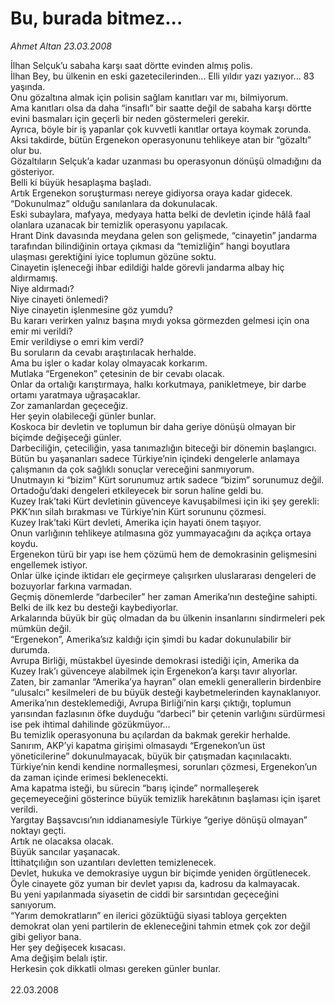 # Bu, burada bitmez...

*Ahmet Altan 23.03.2008*

<div class="taraf_structure_2col_1zq">
<div class="margen_n">



 <p>İlhan Selçuk’u sabaha karşı saat dörtte evinden almış polis.<br/>
İlhan Bey, bu ülkenin en eski gazetecilerinden... Elli yıldır yazı yazıyor... 83 yaşında.<br/>
Onu gözaltına almak için polisin sağlam kanıtları var mı, bilmiyorum.<br/>
Ama kanıtları olsa da daha “insaflı” bir saatte değil de sabaha karşı dörtte evini basmaları için geçerli bir neden göstermeleri gerekir.<br/>
Ayrıca, böyle bir iş yapanlar çok kuvvetli kanıtlar ortaya koymak zorunda.<br/>
Aksi takdirde, bütün Ergenekon operasyonunu tehlikeye atan bir “gözaltı” olur bu.<br/>
Gözaltıların Selçuk’a kadar uzanması bu operasyonun dönüşü olmadığını da gösteriyor.<br/>
Belli ki büyük hesaplaşma başladı.<br/>
Artık Ergenekon soruşturması nereye gidiyorsa oraya kadar gidecek.<br/>
“Dokunulmaz” olduğu sanılanlara da dokunulacak.<br/>
Eski subaylara, mafyaya, medyaya hatta belki de devletin içinde hâlâ faal olanlara uzanacak bir temizlik operasyonu yapılacak.<br/>
Hrant Dink davasında meydana gelen son gelişmede, “cinayetin” jandarma tarafından bilindiğinin ortaya çıkması da “temizliğin” hangi boyutlara ulaşması gerektiğini iyice toplumun gözüne soktu.<br/>
Cinayetin işleneceği ihbar edildiği halde görevli jandarma albay hiç aldırmamış.<br/>
Niye aldırmadı?<br/>
Niye cinayeti önlemedi?<br/>
Niye cinayetin işlenmesine göz yumdu?<br/>
Bu kararı verirken yalnız başına mıydı yoksa görmezden gelmesi için ona emir mi verildi?<br/>
Emir verildiyse o emri kim verdi?<br/>
Bu soruların da cevabı araştırılacak herhalde.<br/>
Ama bu işler o kadar kolay olmayacak korkarım.<br/>
Mutlaka “Ergenekon” çetesinin de bir cevabı olacak.<br/>
Onlar da ortalığı karıştırmaya, halkı korkutmaya, panikletmeye, bir darbe ortamı yaratmaya uğraşacaklar.<br/>
Zor zamanlardan geçeceğiz.<br/>
Her şeyin olabileceği günler bunlar.<br/>
Koskoca bir devletin ve toplumun bir daha geriye dönüşü olmayan bir biçimde değişeceği günler.<br/>
Darbeciliğin, çeteciliğin, yasa tanımazlığın biteceği bir dönemin başlangıcı.<br/>
Bütün bu yaşananları sadece Türkiye’nin içindeki dengelerle anlamaya çalışmanın da çok sağlıklı sonuçlar vereceğini sanmıyorum.<br/>
Unutmayın ki “bizim” Kürt sorunumuz artık sadece “bizim” sorunumuz değil.<br/>
Ortadoğu’daki dengeleri etkileyecek bir sorun haline geldi bu.<br/>
Kuzey Irak’taki Kürt devletinin güvenceye kavuşabilmesi için iki şey gerekli: PKK’nın silah bırakması ve Türkiye’nin Kürt sorununu çözmesi.<br/>
Kuzey Irak’taki Kürt devleti, Amerika için hayati önem taşıyor.<br/>
Onun varlığının tehlikeye atılmasına göz yummayacağını da açıkça ortaya koydu.<br/>
Ergenekon türü bir yapı ise hem çözümü hem de demokrasinin gelişmesini engellemek istiyor.<br/>
Onlar ülke içinde iktidarı ele geçirmeye çalışırken uluslararası dengeleri de bozuyorlar farkına varmadan.<br/>
Geçmiş dönemlerde “darbeciler” her zaman Amerika’nın desteğine sahipti.<br/>
Belki de ilk kez bu desteği kaybediyorlar.<br/>
Arkalarında büyük bir güç olmadan da bu ülkenin insanlarını sindirmeleri pek mümkün değil.<br/>
“Ergenekon”, Amerika’sız kaldığı için şimdi bu kadar dokunulabilir bir durumda.<br/>
Avrupa Birliği, müstakbel üyesinde demokrasi istediği için, Amerika da Kuzey Irak’ı güvenceye alabilmek için Ergenekon’a karşı tavır alıyorlar.<br/>
Zaten, bir zamanlar “Amerika’ya hayran” olan emekli generallerin birdenbire “ulusalcı” kesilmeleri de bu büyük desteği kaybetmelerinden kaynaklanıyor.<br/>
Amerika’nın desteklemediği, Avrupa Birliği’nin karşı çıktığı, toplumun yarısından fazlasının öfke duyduğu “darbeci” bir çetenin varlığını sürdürmesi ise pek ihtimal dahilinde gözükmüyor...<br/>
Bu temizlik operasyonuna bu açılardan da bakmak gerekir herhalde.<br/>
Sanırım, AKP’yi kapatma girişimi olmasaydı “Ergenekon’un üst yöneticilerine” dokunulmayacak, büyük bir çatışmadan kaçınılacaktı.<br/>
Türkiye’nin kendi kendine normalleşmesi, sorunları çözmesi, Ergenekon’un da zaman içinde erimesi beklenecekti.<br/>
Ama kapatma isteği, bu sürecin “barış içinde” normalleşerek geçemeyeceğini gösterince büyük temizlik harekâtının başlaması için işaret verildi.<br/>
Yargıtay Başsavcısı’nın iddianamesiyle Türkiye “geriye dönüşü olmayan” noktayı geçti.<br/>
Artık ne olacaksa olacak.<br/>
Büyük sancılar yaşanacak.<br/>
İttihatçılığın son uzantıları devletten temizlenecek.<br/>
Devlet, hukuka ve demokrasiye uygun bir biçimde yeniden örgütlenecek.<br/>
Öyle cinayete göz yuman bir devlet yapısı da, kadrosu da kalmayacak.<br/>
Bu yeni yapılanmada siyasetin de ciddi bir sarsıntıdan geçeceğini sanıyorum.<br/>
“Yarım demokratların” en ilerici gözüktüğü siyasi tabloya gerçekten demokrat olan yeni partilerin de ekleneceğini tahmin etmek çok zor değil gibi geliyor bana.<br/>
Her şey değişecek kısacası.<br/>
Ama değişim belalı iştir.<br/>
Herkesin çok dikkatli olması gereken günler bunlar.<br/>
<br/>
22.03.2008</p>
<br/>
<br/>
<br/>



<br/>


<div id="taraf_not">
</div>

</div>


</div>
